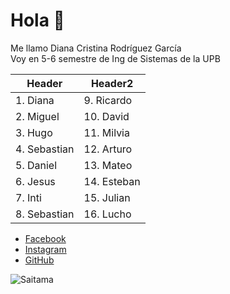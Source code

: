 # Hola :fork_and_knife:
Me llamo Diana Cristina Rodríguez García  
Voy en 5-6 semestre de Ing de Sistemas de la UPB  

Header | Header2
--------------- | ---------------
1. Diana | 9. Ricardo
2. Miguel | 10. David
3. Hugo | 11. Milvia
4. Sebastian | 12. Arturo
5. Daniel | 13. Mateo
6. Jesus | 14. Esteban
7. Inti | 15. Julian
8. Sebastian | 16. Lucho

* [Facebook](https://www.facebook.com/DCRG18200)
* [Instagram](https://www.instagram.com/dcrg2000/?hl=es-la)
* [GitHub](https://github.com/DCRG18200)

![Saitama](https://tshop.r10s.com/56f/7ac/10fc/1770/5076/0a65/eb33/11b3e98312c45444889cef.jpg)